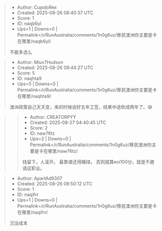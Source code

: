 > - Author: CupidoRex
> - Created: 2025-08-26 08:40:37 UTC
> - Score: 1
> - ID: naqb6yl
> - Ups=1 | Downs=0 | Permalink=/r/RunAustralia/comments/1n0g6uz/移民澳洲你主要是卡在哪里/naqb6yl/
>
> 不能多选么

> - Author: Miuv7Hudson
> - Created: 2025-08-26 09:44:27 UTC
> - Score: 5
> - ID: naqhta9
> - Ups=5 | Downs=0 | Permalink=/r/RunAustralia/comments/1n0g6uz/移民澳洲你主要是卡在哪里/naqhta9/
>
> 澳洲政策自己天天变，来的时候说好五年工签，结果中途砍成两年了。😅

>> - Author: CREATORPYY
>> - Created: 2025-08-27 04:40:45 UTC
>> - Score: 2
>> - ID: naw76tz
>> - Ups=2 | Downs=0 | Permalink=/r/RunAustralia/comments/1n0g6uz/移民澳洲你主要是卡在哪里/naw76tz/
>>
>> 钱留下，人滚开。 最靠谱还得婚绿。 否则就算eoi100分，就是不邀请这职业。

> - Author: ApartAd9307
> - Created: 2025-08-26 09:50:12 UTC
> - Score: 1
> - ID: naqifrr
> - Ups=1 | Downs=0 | Permalink=/r/RunAustralia/comments/1n0g6uz/移民澳洲你主要是卡在哪里/naqifrr/
>
> 沉没成本
